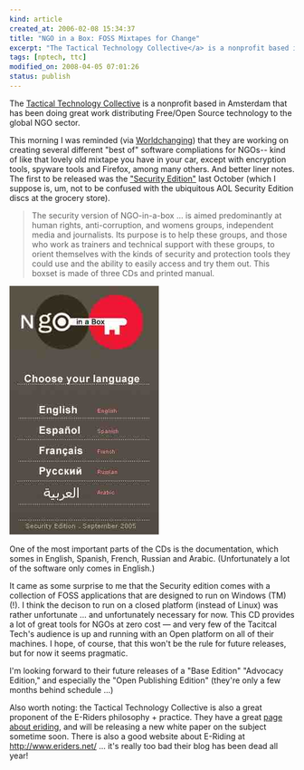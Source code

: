 ```yaml
--- 
kind: article
created_at: 2006-02-08 15:34:37
title: "NGO in a Box: FOSS Mixtapes for Change"
excerpt: "The Tactical Technology Collective</a> is a nonprofit based in Amsterdam that has been doing great work distributing Free/Open Source technology to the global NGO sector."
tags: [nptech, ttc]
modified_on: 2008-04-05 07:01:26
status: publish
---
```


The <a href="http://www.tacticaltech.org/">Tactical Technology Collective</a> is a nonprofit based in Amsterdam that has been doing great work distributing Free/Open Source technology to the global NGO sector. 

This morning I was reminded (via <a href="http://www.worldchanging.com/archives/004083.html">Worldchanging</a>) that they are working on creating several different "best of" software compliations for NGOs-- kind of like that lovely old mixtape you have in your car, except with encryption tools, spyware tools and Firefox, among many others. And better liner notes. The first to be released was the <a href="http://ngoinabox.org/">"Security Edition"</a> last October (which I suppose is, um, not to be confused with the ubiquitous AOL Security Edition discs at the grocery store). 

<blockquote class="large">
The security version of NGO-in-a-box ... is aimed predominantly at human rights, anti-corruption, and womens groups, independent media and journalists. Its purpose is to help these groups, and those who work as trainers and technical support with these groups, to orient themselves with the kinds of security and protection tools they could use and the ability to easily access and try them out. This boxset is made of three CDs and printed manual.
</blockquote>

<img src='/images/ngoinaabox.jpg' alt='NGO-in-a-box' >

One of the most important parts of the CDs is the documentation, which somes in English, Spanish, French, Russian and Arabic. (Unfortunately a lot of the software only comes in English.) 

It came as some surprise to me that the Security edition comes with a collection of FOSS applications that are designed to run on Windows (TM)(!). I think the decison to run on a closed platform (instead of Linux) was rather unfortunate ... and unfortunately necessary for now. This CD provides a lot of great tools for NGOs at zero cost &mdash; and very few of the Tacitcal Tech's audience is up and running with an Open platform on all of their machines. I hope, of course, that this won't be the rule for future releases, but for now it seems pragmatic. 

I'm looking forward to their future releases of a "Base Edition" "Advocacy Edition,"  and especially the "Open Publishing Edition" (they're only a few months behind schedule ...) 

Also worth noting: the Tactical Technology Collective is also a great proponent of the E-Riders philosophy + practice. They have a great <a href="http://www.tacticaltech.org/eriding">page about eriding</a>, and will be releasing a new white paper on the subject sometime soon. There is also a good website about E-Riding at <a href="http://www.eriders.net/">http://www.eriders.net/</a> ... it's really too bad their blog has been dead all year! 
